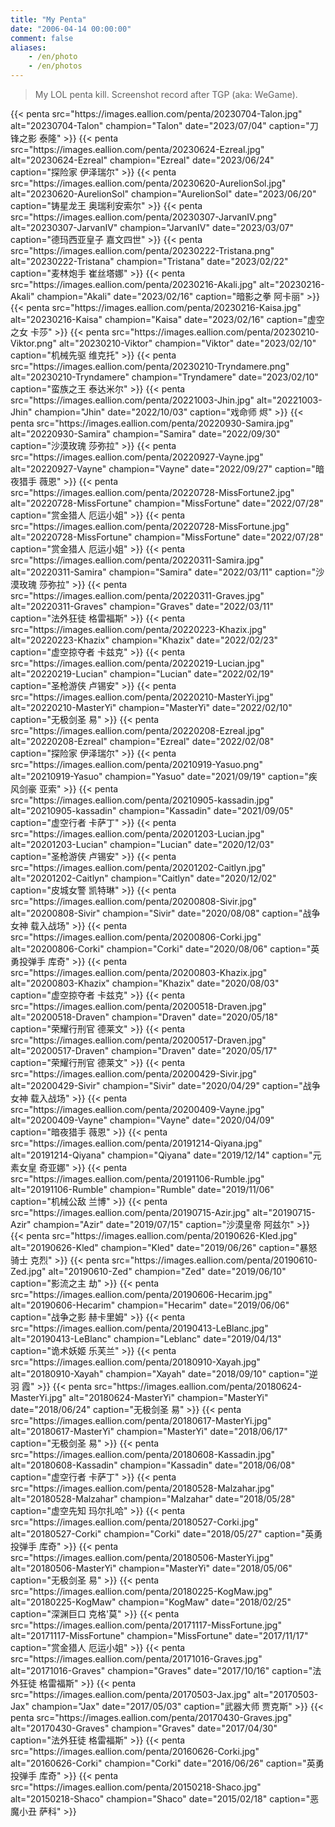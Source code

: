 ```yaml
---
title: "My Penta"
date: "2006-04-14 00:00:00"
comment: false
aliases:
    - /en/photo
    - /en/photos
---
```


<!-- LOL 英雄头像 API <https://lol.qq.com/cguide/Guide/PublicResources/Images.html#%E9%9D%9E%E7%82%AB%E5%BD%A9%E7%9A%AE%E8%82%A4> -->

> My LOL penta kill. Screenshot record after TGP (aka: WeGame).

<div class="penta">
{{< penta src="https://images.eallion.com/penta/20230704-Talon.jpg" alt="20230704-Talon" champion="Talon" date="2023/07/04" caption="刀锋之影 泰隆" >}}
{{< penta src="https://images.eallion.com/penta/20230624-Ezreal.jpg" alt="20230624-Ezreal" champion="Ezreal" date="2023/06/24" caption="探险家 伊泽瑞尔" >}}
{{< penta src="https://images.eallion.com/penta/20230620-AurelionSol.jpg" alt="20230620-AurelionSol" champion="AurelionSol" date="2023/06/20" caption="铸星龙王 奥瑞利安索尔" >}}
{{< penta src="https://images.eallion.com/penta/20230307-JarvanIV.png" alt="20230307-JarvanIV" champion="JarvanIV" date="2023/03/07" caption="德玛西亚皇子 嘉文四世" >}}
{{< penta src="https://images.eallion.com/penta/20230222-Tristana.png" alt="20230222-Tristana" champion="Tristana" date="2023/02/22" caption="麦林炮手 崔丝塔娜" >}}
{{< penta src="https://images.eallion.com/penta/20230216-Akali.jpg" alt="20230216-Akali" champion="Akali" date="2023/02/16" caption="暗影之拳 阿卡丽" >}}
{{< penta src="https://images.eallion.com/penta/20230216-Kaisa.jpg" alt="20230216-Kaisa" champion="Kaisa" date="2023/02/16" caption="虚空之女 卡莎" >}}
{{< penta src="https://images.eallion.com/penta/20230210-Viktor.png" alt="20230210-Viktor" champion="Viktor" date="2023/02/10" caption="机械先驱 维克托" >}}
{{< penta src="https://images.eallion.com/penta/20230210-Tryndamere.png" alt="20230210-Tryndamere" champion="Tryndamere" date="2023/02/10" caption="蛮族之王 泰达米尔" >}}
{{< penta src="https://images.eallion.com/penta/20221003-Jhin.jpg" alt="20221003-Jhin" champion="Jhin" date="2022/10/03" caption="戏命师 烬" >}}
{{< penta src="https://images.eallion.com/penta/20220930-Samira.jpg" alt="20220930-Samira" champion="Samira" date="2022/09/30" caption="沙漠玫瑰 莎弥拉" >}}
{{< penta src="https://images.eallion.com/penta/20220927-Vayne.jpg" alt="20220927-Vayne" champion="Vayne" date="2022/09/27" caption="暗夜猎手 薇恩" >}}
{{< penta src="https://images.eallion.com/penta/20220728-MissFortune2.jpg" alt="20220728-MissFortune" champion="MissFortune" date="2022/07/28" caption="赏金猎人 厄运小姐" >}}
{{< penta src="https://images.eallion.com/penta/20220728-MissFortune.jpg" alt="20220728-MissFortune" champion="MissFortune" date="2022/07/28" caption="赏金猎人 厄运小姐" >}}
{{< penta src="https://images.eallion.com/penta/20220311-Samira.jpg" alt="20220311-Samira" champion="Samira" date="2022/03/11" caption="沙漠玫瑰 莎弥拉" >}}
{{< penta src="https://images.eallion.com/penta/20220311-Graves.jpg" alt="20220311-Graves" champion="Graves" date="2022/03/11" caption="法外狂徒 格雷福斯" >}}
{{< penta src="https://images.eallion.com/penta/20220223-Khazix.jpg" alt="20220223-Khazix" champion="Khazix" date="2022/02/23" caption="虚空掠夺者 卡兹克" >}}
{{< penta src="https://images.eallion.com/penta/20220219-Lucian.jpg" alt="20220219-Lucian" champion="Lucian" date="2022/02/19" caption="圣枪游侠 卢锡安" >}}
{{< penta src="https://images.eallion.com/penta/20220210-MasterYi.jpg" alt="20220210-MasterYi" champion="MasterYi" date="2022/02/10" caption="无极剑圣 易" >}}
{{< penta src="https://images.eallion.com/penta/20220208-Ezreal.jpg" alt="20220208-Ezreal" champion="Ezreal" date="2022/02/08" caption="探险家 伊泽瑞尔" >}}
{{< penta src="https://images.eallion.com/penta/20210919-Yasuo.png" alt="20210919-Yasuo" champion="Yasuo" date="2021/09/19" caption="疾风剑豪 亚索" >}}
{{< penta src="https://images.eallion.com/penta/20210905-kassadin.jpg" alt="20210905-kassadin" champion="Kassadin" date="2021/09/05" caption="虚空行者 卡萨丁" >}}
{{< penta src="https://images.eallion.com/penta/20201203-Lucian.jpg" alt="20201203-Lucian" champion="Lucian" date="2020/12/03" caption="圣枪游侠 卢锡安" >}}
{{< penta src="https://images.eallion.com/penta/20201202-Caitlyn.jpg" alt="20201202-Caitlyn" champion="Caitlyn" date="2020/12/02" caption="皮城女警 凯特琳" >}}
{{< penta src="https://images.eallion.com/penta/20200808-Sivir.jpg" alt="20200808-Sivir" champion="Sivir" date="2020/08/08" caption="战争女神 载入战场" >}}
{{< penta src="https://images.eallion.com/penta/20200806-Corki.jpg" alt="20200806-Corki" champion="Corki" date="2020/08/06" caption="英勇投弹手 库奇" >}}
{{< penta src="https://images.eallion.com/penta/20200803-Khazix.jpg" alt="20200803-Khazix" champion="Khazix" date="2020/08/03" caption="虚空掠夺者 卡兹克" >}}
{{< penta src="https://images.eallion.com/penta/20200518-Draven.jpg" alt="20200518-Draven" champion="Draven" date="2020/05/18" caption="荣耀行刑官 德莱文" >}}
{{< penta src="https://images.eallion.com/penta/20200517-Draven.jpg" alt="20200517-Draven" champion="Draven" date="2020/05/17" caption="荣耀行刑官 德莱文" >}}
{{< penta src="https://images.eallion.com/penta/20200429-Sivir.jpg" alt="20200429-Sivir" champion="Sivir" date="2020/04/29" caption="战争女神 载入战场" >}}
{{< penta src="https://images.eallion.com/penta/20200409-Vayne.jpg" alt="20200409-Vayne" champion="Vayne" date="2020/04/09" caption="暗夜猎手 薇恩" >}}
{{< penta src="https://images.eallion.com/penta/20191214-Qiyana.jpg" alt="20191214-Qiyana" champion="Qiyana" date="2019/12/14" caption="元素女皇 奇亚娜" >}}
{{< penta src="https://images.eallion.com/penta/20191106-Rumble.jpg" alt="20191106-Rumble" champion="Rumble" date="2019/11/06" caption="机械公敌 兰博" >}}
{{< penta src="https://images.eallion.com/penta/20190715-Azir.jpg" alt="20190715-Azir" champion="Azir" date="2019/07/15" caption="沙漠皇帝 阿兹尔" >}}
{{< penta src="https://images.eallion.com/penta/20190626-Kled.jpg" alt="20190626-Kled" champion="Kled" date="2019/06/26" caption="暴怒骑士 克烈" >}}
{{< penta src="https://images.eallion.com/penta/20190610-Zed.jpg" alt="20190610-Zed" champion="Zed" date="2019/06/10" caption="影流之主 劫" >}}
{{< penta src="https://images.eallion.com/penta/20190606-Hecarim.jpg" alt="20190606-Hecarim" champion="Hecarim" date="2019/06/06" caption="战争之影 赫卡里姆" >}}
{{< penta src="https://images.eallion.com/penta/20190413-LeBlanc.jpg" alt="20190413-LeBlanc" champion="Leblanc" date="2019/04/13" caption="诡术妖姬 乐芙兰" >}}
{{< penta src="https://images.eallion.com/penta/20180910-Xayah.jpg" alt="20180910-Xayah" champion="Xayah" date="2018/09/10" caption="逆羽 霞" >}}
{{< penta src="https://images.eallion.com/penta/20180624-MasterYi.jpg" alt="20180624-MasterYi" champion="MasterYi" date="2018/06/24" caption="无极剑圣 易" >}}
{{< penta src="https://images.eallion.com/penta/20180617-MasterYi.jpg" alt="20180617-MasterYi" champion="MasterYi" date="2018/06/17" caption="无极剑圣 易" >}}
{{< penta src="https://images.eallion.com/penta/20180608-Kassadin.jpg" alt="20180608-Kassadin" champion="Kassadin" date="2018/06/08" caption="虚空行者 卡萨丁" >}}
{{< penta src="https://images.eallion.com/penta/20180528-Malzahar.jpg" alt="20180528-Malzahar" champion="Malzahar" date="2018/05/28" caption="虚空先知 玛尔扎哈" >}}
{{< penta src="https://images.eallion.com/penta/20180527-Corki.jpg" alt="20180527-Corki" champion="Corki" date="2018/05/27" caption="英勇投弹手 库奇" >}}
{{< penta src="https://images.eallion.com/penta/20180506-MasterYi.jpg" alt="20180506-MasterYi" champion="MasterYi" date="2018/05/06" caption="无极剑圣 易" >}}
{{< penta src="https://images.eallion.com/penta/20180225-KogMaw.jpg" alt="20180225-KogMaw" champion="KogMaw" date="2018/02/25" caption="深渊巨口 克格'莫" >}}
{{< penta src="https://images.eallion.com/penta/20171117-MissFortune.jpg" alt="20171117-MissFortune" champion="MissFortune" date="2017/11/17" caption="赏金猎人 厄运小姐" >}}
{{< penta src="https://images.eallion.com/penta/20171016-Graves.jpg" alt="20171016-Graves" champion="Graves" date="2017/10/16" caption="法外狂徒 格雷福斯" >}}
{{< penta src="https://images.eallion.com/penta/20170503-Jax.jpg" alt="20170503-Jax" champion="Jax" date="2017/05/03" caption="武器大师 贾克斯" >}}
{{< penta src="https://images.eallion.com/penta/20170430-Graves.jpg" alt="20170430-Graves" champion="Graves" date="2017/04/30" caption="法外狂徒 格雷福斯" >}}
{{< penta src="https://images.eallion.com/penta/20160626-Corki.jpg" alt="20160626-Corki" champion="Corki" date="2016/06/26" caption="英勇投弹手 库奇" >}}
{{< penta src="https://images.eallion.com/penta/20150218-Shaco.jpg" alt="20150218-Shaco" champion="Shaco" date="2015/02/18" caption="恶魔小丑 萨科" >}}

</div>
